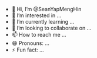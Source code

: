 - 👋 Hi, I’m @SeanYapMengHin
- 👀 I’m interested in ...
- 🌱 I’m currently learning ...
- 💞️ I’m looking to collaborate on ...
- 📫 How to reach me ...
- 😄 Pronouns: ...
- ⚡ Fun fact: ...

<!---
SeanYapMengHin/SeanYapMengHin is a ✨ special ✨ repository because its `README.md` (this file) appears on your GitHub profile.
You can click the Preview link to take a look at your changes.
--->
